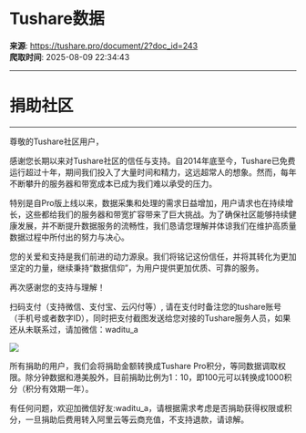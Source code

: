 # Tushare数据

**来源**: https://tushare.pro/document/2?doc_id=243  
**爬取时间**: 2025-08-09 22:34:43

---

# 捐助社区

---

尊敬的Tushare社区用户，

感谢您长期以来对Tushare社区的信任与支持。自2014年底至今，Tushare已免费运行超过十年，期间我们投入了大量时间和精力，这远超常人的想象。然而，每年不断攀升的服务器和带宽成本已成为我们难以承受的压力。

特别是自Pro版上线以来，数据采集和处理的需求日益增加，用户请求也在持续增长，这些都给我们的服务器和带宽扩容带来了巨大挑战。为了确保社区能够持续健康发展，并不断提升数据服务的流畅性，我们恳请您理解并体谅我们在维护高质量数据过程中所付出的努力与决心。

您的关爱和支持是我们前进的动力源泉。我们将铭记这份信任，并将其转化为更加坚定的力量，继续秉持“数据信仰”，为用户提供更加优质、可靠的服务。

再次感谢您的支持与理解！

扫码支付（支持微信、支付宝、云闪付等）, 请在支付时备注您的tushare账号（手机号或者数字ID），同时把支付截图发送给您对接的Tushare服务人员，如果还从未联系过，请加微信：waditu\_a

![](https://tushare.pro/files/web/tspay.png)

所有捐助的用户，我们会将捐助金额转换成Tushare Pro积分，等同数据调取权限。除分钟数据和港美股外，目前捐助比例为1：10，即100元可以转换成1000积分（积分有效期一年）。

有任何问题，欢迎加微信好友:waditu\_a，请根据需求考虑是否捐助获得权限或积分，一旦捐助后费用转入阿里云等云商充值，不支持退款，请谅解。
